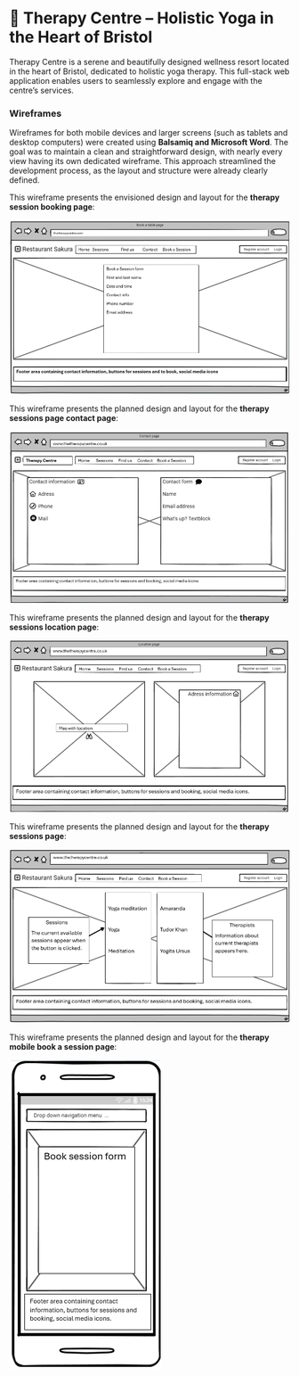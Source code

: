 # 🌿 Therapy Centre – Holistic Yoga in the Heart of Bristol

Therapy Centre is a serene and beautifully designed wellness resort located in the heart of Bristol, dedicated to holistic yoga therapy. This full-stack web application enables users to seamlessly explore and engage with the centre’s services.

### Wireframes

Wireframes for both mobile devices and larger screens (such as tablets and desktop computers) were created using **Balsamiq and Microsoft Word**. The goal was to maintain a clean and straightforward design, with nearly every view having its own dedicated wireframe. This approach streamlined the development process, as the layout and structure were already clearly defined.


This wireframe presents the envisioned design and layout for the **therapy session booking page**:

![printscreen](/static/wireframes/book_a_session_page.png)

This wireframe presents the planned design and layout for the **therapy sessions page contact page**:

![printscreen](/static/wireframes/wireframe_contact_page.png)

This wireframe presents the planned design and layout for the **therapy sessions location page**:

![printscreen](/static/wireframes/location_page.png)

This wireframe presents the planned design and layout for the **therapy sessions page**:

![printscreen](/static/wireframes/wireframe_sessions_page.png)

This wireframe presents the planned design and layout for the **therapy mobile book a session page**:

![printscreen](/static/wireframes/wireframe_mobile_bookasession.png)